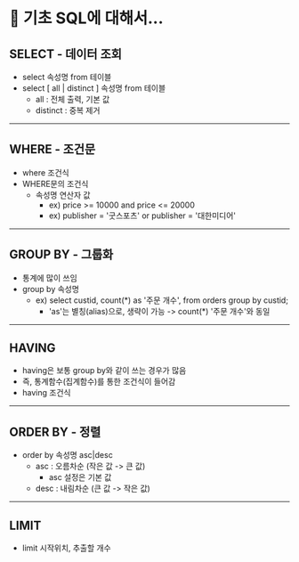 # 📘 기초 SQL에 대해서...

## SELECT - 데이터 조회
- select 속성명 from 테이블
- select [ all | distinct ] 속성명 from 테이블
  - all : 전체 출력, 기본 값
  - distinct : 중복 제거
---
## WHERE - 조건문
- where 조건식
- WHERE문의 조건식
  - 속성명 연산자 값
    - ex) price >= 10000 and price <= 20000
    - ex) publisher = '굿스포츠' or       publisher = '대한미디어'
---
## GROUP BY - 그룹화
- 통계에 많이 쓰임
- group by 속성명
  - ex) select 
	custid, 
	count(*) as '주문 개수', 
from orders group by custid;  
    - 'as'는 별칭(alias)으로, 생략이 가능 -> count(*) '주문 개수'와 동일
---
## HAVING
- having은 보통 group by와 같이 쓰는 경우가 많음
- 즉, 통계함수(집계함수)를 통한 조건식이 들어감 
- having 조건식

---
## ORDER BY - 정렬
- order by 속성명 asc|desc
  - asc  : 오름차순 (작은 값 -> 큰 값)
    - asc 설정은 기본 값
  - desc : 내림차순 (큰 값 -> 작은 값)
---
## LIMIT
- limit 시작위치, 추출할 개수